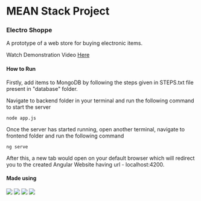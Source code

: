 # MEAN Stack Project

<h3>Electro Shoppe</h3>

A prototype of a web store for buying electronic items.

Watch Demonstration Video [Here](https://drive.google.com/file/d/1SfF_ej1I5rWFWNcX7cMNd78H8FNWft8h/view)

<h4>How to Run</h4>

Firstly, add items to MongoDB by following the steps given in STEPS.txt file present in "database" folder.

Navigate to backend folder in your terminal and run the following command to start the server

```
node app.js
```

Once the server has started running, open another terminal, navigate to frontend folder and run the following command

```
ng serve
```

After this, a new tab would open on your default browser which will redirect you to the created Angular Website having url -  localhost:4200.

<h4>Made using</h4>

[![](https://img.shields.io/badge/Mongo_DB-green?style=flat-square&logo=mongodb)](https://flutter.dev/docs)
[![](https://img.shields.io/badge/Express-black?style=flat-square&logo=express)](https://flutter.dev/docs)
[![](https://img.shields.io/badge/Angular-red?style=flat-square&logo=angular)](https://flutter.dev/docs)
[![](https://img.shields.io/badge/Node-green?style=flat-square&logo=mongodb)](https://flutter.dev/docs)

